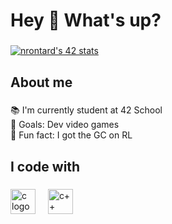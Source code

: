 <h1 align="left">Hey 👋 What's up?</h1>

###

<p align="left"><a href="https://github.com/oakoudad/badge42"><img src="https://badge.mediaplus.ma/greenbinary/nrontard?1337Badge=off&UM6P=off" alt="nrontard's 42 stats" /></a></p>

###

<h2 align="left">About me</h2>

###

<p align="left">📚 I'm currently student at 42 School<br>🎯 Goals: Dev video games<br>🎲 Fun fact: I got the GC on RL</p>

###

<h2 align="left">I code with</h2>

###

<div align="left">
  <img src="https://cdn.jsdelivr.net/gh/devicons/devicon/icons/c/c-original.svg" height="40" alt="c logo"  />
  <img width="12" />
  <img src="https://cdn.jsdelivr.net/gh/devicons/devicon/icons/c++/c++-original.svg" height="40" alt="c++ logo"  />
</div>

###

